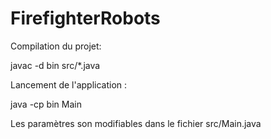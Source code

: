 # FirefighterRobots

Compilation du projet:

javac -d bin src/*.java


Lancement de l'application :

java -cp bin Main

Les paramètres son modifiables dans le fichier src/Main.java
